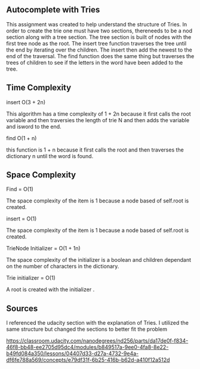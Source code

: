 ## Autocomplete with Tries

This assignment was created to help understand the structure of Tries. In order to create the trie one must have two sections, thereneeds to be a nod section along with a tree section. The tree section is built of nodes with the first tree node as the root. The insert tree function traverses the tree until the end by iterating over the children. The insert then add the newest to the end of the traversal. The find function does the same thing but traverses the trees of children to see if the letters in the word have been added to the tree.

## Time Complexity
insert O(3 + 2n)

This algorithm has  a time complexity of 1 + 2n because it first calls the root variable and then traversies the length of trie N and then adds the variable and isword to the end.

find O(1 + n)

this function is 1 + n because it first calls the root and then traverses the dictionary n until the word is found.

## Space Complexity

Find =  O(1)

The space complexity of the item is 1 because a node based of self.root is created.

insert = O(1)

The space complexity of the item is 1 because a node based of self.root is created.

TrieNode Initializer = O(1 + 1n)

The space complexity of the initializer is a boolean and children dependant on the number of characters in the dictionary.

Trie initializer = O(1)

A root is created with the initializer .

## Sources

I referenced the udacity section with the explanation of Tries. I utilized the same structure but changed the sections to better fit the problem

https://classroom.udacity.com/nanodegrees/nd256/parts/da17de0f-f834-46f8-bb48-ee2705d95dc4/modules/b849517a-9ee0-4fa8-8e22-b49fd084a350/lessons/04407d33-d27a-4732-9e4a-df6fe788a569/concepts/e79df31f-6b25-416b-b62d-a410f12a512d